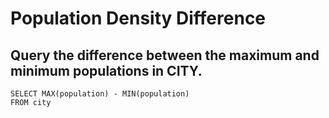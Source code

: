 # Population Density Difference
## Query the difference between the maximum and minimum populations in CITY.

```
SELECT MAX(population) - MIN(population)
FROM city
```
